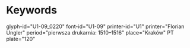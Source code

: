 # Keywords
glyph-id="U1-09_0220"
font-id="U1-09"
printer-id="U1"
printer="Florian Ungler"
period="pierwsza drukarnia: 1510–1516"
place="Kraków"
PT plate="120"
